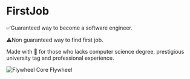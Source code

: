 # FirstJob
✅Guaranteed way to become a software engineer.

⚠️Non guaranteed way to find first job.

Made with 💖 for those who lacks computer science degree, prestigious university tag and professional experience.

![Flywheel](https://github.com/NewMayur/FirstJob/assets/70254449/b0413303-afec-489b-91f4-83dd7dde4477)
Core Flywheel
